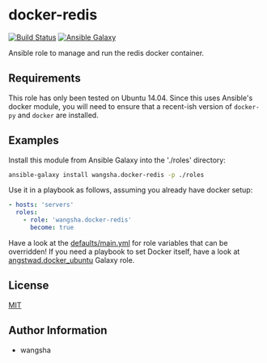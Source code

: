 docker-redis
============

[![Build Status](https://travis-ci.org/wangsha/docker-redis.svg?branch=master)](https://travis-ci.org/wangsha/docker-redis)
[![Ansible Galaxy](https://img.shields.io/badge/AnsibleGalaxy-wangsha.docker--redis-blue.svg)](https://galaxy.ansible.com/wangsha/docker-redis/)

Ansible role to manage and run the redis docker container.

Requirements
------------

This role has only been tested on Ubuntu 14.04. Since this uses Ansible's
docker module, you will need to ensure that a recent-ish version of `docker-py`
and `docker` are installed.

Examples
--------

Install this module from Ansible Galaxy into the './roles' directory:
```bash
ansible-galaxy install wangsha.docker-redis -p ./roles
```

Use it in a playbook as follows, assuming you already have docker setup:
```yaml
- hosts: 'servers'
  roles:
    - role: 'wangsha.docker-redis'
      become: true
```

Have a look at the [defaults/main.yml](defaults/main.yml) for role variables
that can be overridden! If you need a playbook to set Docker itself, have a
look at
[angstwad.docker_ubuntu](https://github.com/angstwad/docker.ubuntu) Galaxy
role.

License
-------

[MIT](LICENSE.txt)

Author Information
------------------

- wangsha
